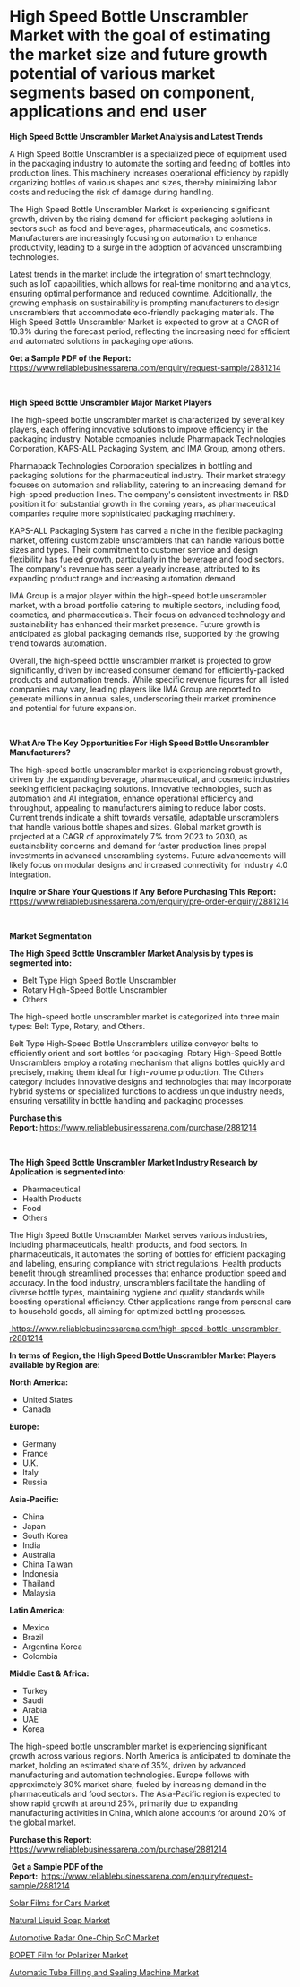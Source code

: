 <p><h1>High Speed Bottle Unscrambler Market with the goal of estimating the market size and future growth potential of various market segments based on component, applications and end user</h1></p><p><strong>High Speed Bottle Unscrambler Market Analysis and Latest Trends</strong></p>
<p><p>A High Speed Bottle Unscrambler is a specialized piece of equipment used in the packaging industry to automate the sorting and feeding of bottles into production lines. This machinery increases operational efficiency by rapidly organizing bottles of various shapes and sizes, thereby minimizing labor costs and reducing the risk of damage during handling. </p><p>The High Speed Bottle Unscrambler Market is experiencing significant growth, driven by the rising demand for efficient packaging solutions in sectors such as food and beverages, pharmaceuticals, and cosmetics. Manufacturers are increasingly focusing on automation to enhance productivity, leading to a surge in the adoption of advanced unscrambling technologies. </p><p>Latest trends in the market include the integration of smart technology, such as IoT capabilities, which allows for real-time monitoring and analytics, ensuring optimal performance and reduced downtime. Additionally, the growing emphasis on sustainability is prompting manufacturers to design unscramblers that accommodate eco-friendly packaging materials. The High Speed Bottle Unscrambler Market is expected to grow at a CAGR of 10.3% during the forecast period, reflecting the increasing need for efficient and automated solutions in packaging operations.</p></p>
<p><strong>Get a Sample PDF of the Report:&nbsp;</strong> <a href="https://www.reliablebusinessarena.com/enquiry/request-sample/2881214?utm_campaign=1905&utm_medium=2&utm_source=Github&utm_content=ia&utm_term=12032025&utm_id=high-speed-bottle-unscrambler">https://www.reliablebusinessarena.com/enquiry/request-sample/2881214</a></p>
<p>&nbsp;</p>
<p><strong>High Speed Bottle Unscrambler Major Market Players</strong></p>
<p><p>The high-speed bottle unscrambler market is characterized by several key players, each offering innovative solutions to improve efficiency in the packaging industry. Notable companies include Pharmapack Technologies Corporation, KAPS-ALL Packaging System, and IMA Group, among others.</p><p>Pharmapack Technologies Corporation specializes in bottling and packaging solutions for the pharmaceutical industry. Their market strategy focuses on automation and reliability, catering to an increasing demand for high-speed production lines. The company's consistent investments in R&D position it for substantial growth in the coming years, as pharmaceutical companies require more sophisticated packaging machinery.</p><p>KAPS-ALL Packaging System has carved a niche in the flexible packaging market, offering customizable unscramblers that can handle various bottle sizes and types. Their commitment to customer service and design flexibility has fueled growth, particularly in the beverage and food sectors. The company's revenue has seen a yearly increase, attributed to its expanding product range and increasing automation demand.</p><p>IMA Group is a major player within the high-speed bottle unscrambler market, with a broad portfolio catering to multiple sectors, including food, cosmetics, and pharmaceuticals. Their focus on advanced technology and sustainability has enhanced their market presence. Future growth is anticipated as global packaging demands rise, supported by the growing trend towards automation.</p><p>Overall, the high-speed bottle unscrambler market is projected to grow significantly, driven by increased consumer demand for efficiently-packed products and automation trends. While specific revenue figures for all listed companies may vary, leading players like IMA Group are reported to generate millions in annual sales, underscoring their market prominence and potential for future expansion.</p></p>
<p>&nbsp;</p>
<p><strong>What Are The Key Opportunities For High Speed Bottle Unscrambler Manufacturers?</strong></p>
<p><p>The high-speed bottle unscrambler market is experiencing robust growth, driven by the expanding beverage, pharmaceutical, and cosmetic industries seeking efficient packaging solutions. Innovative technologies, such as automation and AI integration, enhance operational efficiency and throughput, appealing to manufacturers aiming to reduce labor costs. Current trends indicate a shift towards versatile, adaptable unscramblers that handle various bottle shapes and sizes. Global market growth is projected at a CAGR of approximately 7% from 2023 to 2030, as sustainability concerns and demand for faster production lines propel investments in advanced unscrambling systems. Future advancements will likely focus on modular designs and increased connectivity for Industry 4.0 integration.</p></p>
<p><strong>Inquire or Share Your Questions If Any Before Purchasing This Report:</strong> <a href="https://www.reliablebusinessarena.com/enquiry/pre-order-enquiry/2881214?utm_campaign=1905&utm_medium=2&utm_source=Github&utm_content=ia&utm_term=12032025&utm_id=high-speed-bottle-unscrambler">https://www.reliablebusinessarena.com/enquiry/pre-order-enquiry/2881214</a></p>
<p>&nbsp;</p>
<p><strong>Market Segmentation</strong></p>
<p><strong>The High Speed Bottle Unscrambler Market Analysis by types is segmented into:</strong></p>
<p><ul><li>Belt Type High Speed Bottle Unscrambler</li><li>Rotary High-Speed Bottle Unscrambler</li><li>Others</li></ul></p>
<p><p>The high-speed bottle unscrambler market is categorized into three main types: Belt Type, Rotary, and Others. </p><p>Belt Type High-Speed Bottle Unscramblers utilize conveyor belts to efficiently orient and sort bottles for packaging. Rotary High-Speed Bottle Unscramblers employ a rotating mechanism that aligns bottles quickly and precisely, making them ideal for high-volume production. The Others category includes innovative designs and technologies that may incorporate hybrid systems or specialized functions to address unique industry needs, ensuring versatility in bottle handling and packaging processes.</p></p>
<p><strong>Purchase this Report:&nbsp;</strong><a href="https://www.reliablebusinessarena.com/purchase/2881214?utm_campaign=1905&utm_medium=2&utm_source=Github&utm_content=ia&utm_term=12032025&utm_id=high-speed-bottle-unscrambler">https://www.reliablebusinessarena.com/purchase/2881214</a></p>
<p>&nbsp;</p>
<p><strong>The High Speed Bottle Unscrambler Market Industry Research by Application is segmented into:</strong></p>
<p><ul><li>Pharmaceutical</li><li>Health Products</li><li>Food</li><li>Others</li></ul></p>
<p><p>The High Speed Bottle Unscrambler Market serves various industries, including pharmaceuticals, health products, and food sectors. In pharmaceuticals, it automates the sorting of bottles for efficient packaging and labeling, ensuring compliance with strict regulations. Health products benefit through streamlined processes that enhance production speed and accuracy. In the food industry, unscramblers facilitate the handling of diverse bottle types, maintaining hygiene and quality standards while boosting operational efficiency. Other applications range from personal care to household goods, all aiming for optimized bottling processes.</p></p>
<p><a href="https://www.reliablebusinessarena.com/high-speed-bottle-unscrambler-r2881214?utm_campaign=1905&utm_medium=2&utm_source=Github&utm_content=ia&utm_term=12032025&utm_id=high-speed-bottle-unscrambler">&nbsp;https://www.reliablebusinessarena.com/high-speed-bottle-unscrambler-r2881214</a></p>
<p><strong>In terms of Region, the High Speed Bottle Unscrambler Market Players available by Region are:</strong></p>
<p>
    <p> <strong> North America: </strong>
        <ul>
            <li>United States</li>
            <li>Canada</li>
        </ul>
        </p> 
    <p> <strong> Europe: </strong>
        <ul>
            <li>Germany</li>
            <li>France</li>
            <li>U.K.</li>
            <li>Italy</li>
            <li>Russia</li>
        </ul>
        </p> 
    <p> <strong> Asia-Pacific: </strong>
        <ul>
            <li>China</li>
            <li>Japan</li>
            <li>South Korea</li>
            <li>India</li>
            <li>Australia</li>
            <li>China Taiwan</li>
            <li>Indonesia</li>
            <li>Thailand</li>
            <li>Malaysia</li>
        </ul>
        </p> 
    <p> <strong> Latin America: </strong>
        <ul>
            <li>Mexico</li>
            <li>Brazil</li>
            <li>Argentina Korea</li>
            <li>Colombia</li>
        </ul>
        </p> 
    <p> <strong> Middle East & Africa: </strong>
        <ul>
            <li>Turkey</li>
            <li>Saudi</li>
            <li>Arabia</li>
            <li>UAE</li>
            <li>Korea</li>
        </ul>
    </p>
    </p>
<p><p>The high-speed bottle unscrambler market is experiencing significant growth across various regions. North America is anticipated to dominate the market, holding an estimated share of 35%, driven by advanced manufacturing and automation technologies. Europe follows with approximately 30% market share, fueled by increasing demand in the pharmaceuticals and food sectors. The Asia-Pacific region is expected to show rapid growth at around 25%, primarily due to expanding manufacturing activities in China, which alone accounts for around 20% of the global market.</p></p>
<p><strong>Purchase this Report: </strong><a href="https://www.reliablebusinessarena.com/purchase/2881214?utm_campaign=1905&utm_medium=2&utm_source=Github&utm_content=ia&utm_term=12032025&utm_id=high-speed-bottle-unscrambler">https://www.reliablebusinessarena.com/purchase/2881214</a></p>
<p>&nbsp;<strong>Get a Sample PDF of the Report:&nbsp;&nbsp;</strong><a href="https://www.reliablebusinessarena.com/enquiry/request-sample/2881214?utm_campaign=1905&utm_medium=2&utm_source=Github&utm_content=ia&utm_term=12032025&utm_id=high-speed-bottle-unscrambler">https://www.reliablebusinessarena.com/enquiry/request-sample/2881214</a></p>
<p><strong></strong></p>
<p><p><a href="https://github.com/motanafraxer/Market-Research-Report-List-1/blob/main/solar-films-for-cars-market.md?utm_campaign=1905&utm_medium=2&utm_source=Github&utm_content=ia&utm_term=12032025&utm_id=high-speed-bottle-unscrambler">Solar Films for Cars Market</a></p><p><a href="https://github.com/noppbebawy/Market-Research-Report-List-1/blob/main/natural-liquid-soap-market.md?utm_campaign=1905&utm_medium=2&utm_source=Github&utm_content=ia&utm_term=12032025&utm_id=high-speed-bottle-unscrambler">Natural Liquid Soap Market</a></p><p><a href="https://github.com/efialiurca/Market-Research-Report-List-1/blob/main/automotive-radar-one-chip-soc-market.md?utm_campaign=1905&utm_medium=2&utm_source=Github&utm_content=ia&utm_term=12032025&utm_id=high-speed-bottle-unscrambler">Automotive Radar One-Chip SoC Market</a></p><p><a href="https://github.com/stohllaackdw/Market-Research-Report-List-1/blob/main/bopet-film-for-polarizer-market.md?utm_campaign=1905&utm_medium=2&utm_source=Github&utm_content=ia&utm_term=12032025&utm_id=high-speed-bottle-unscrambler">BOPET Film for Polarizer Market</a></p><p><a href="https://github.com/bramsklizas/Market-Research-Report-List-1/blob/main/automatic-tube-filling-and-sealing-machine-market.md?utm_campaign=1905&utm_medium=2&utm_source=Github&utm_content=ia&utm_term=12032025&utm_id=high-speed-bottle-unscrambler">Automatic Tube Filling and Sealing Machine Market</a></p></p>